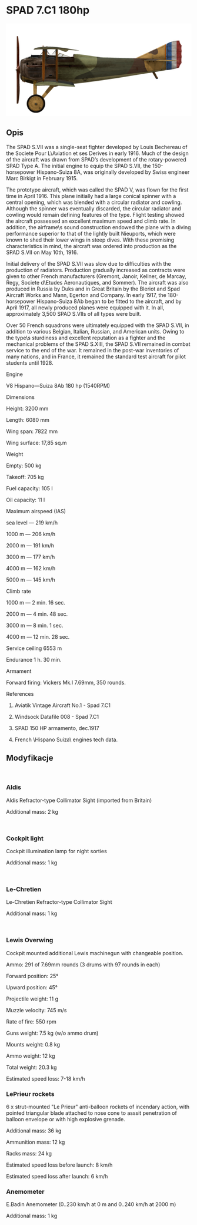 # SPAD 7.C1 180hp
  

  
![spad7late](../images/spad7late.png)
  

  
## Opis
  

  
The SPAD S.VII was a single-seat fighter developed by Louis Bechereau of the Societe Pour L\Aviation et ses Derives in early 1916. Much of the design of the aircraft was drawn from SPAD’s development of the rotary-powered SPAD Type A. The initial engine to equip the SPAD S.VII, the 150-horsepower Hispano-Suiza 8A, was originally developed by Swiss engineer Marc Birkigt in February 1915.
  

  
The prototype aircraft, which was called the SPAD V, was flown for the first time in April 1916. This plane initially had a large conical spinner with a central opening, which was blended with a circular radiator and cowling. Although the spinner was eventually discarded, the circular radiator and cowling would remain defining features of the type. Flight testing showed the aircraft possessed an excellent maximum speed and climb rate. In addition, the airframe\s sound construction endowed the plane with a diving performance superior to that of the lightly built Nieuports, which were known to shed their lower wings in steep dives. With these promising characteristics in mind, the aircraft was ordered into production as the SPAD S.VII on May 10th, 1916.
  

  
Initial delivery of the SPAD S.VII was slow due to difficulties with the production of radiators. Production gradually increased as contracts were given to other French manufacturers (Gremont, Janoir, Kellner, de Marcay, Regy, Societe d\Etudes Aeronautiques, and Sommer). The aircraft was also produced in Russia by Duks and in Great Britain by the Bleriot and Spad Aircraft Works and Mann, Egerton and Company. In early 1917, the 180-horsepower Hispano-Suiza 8Ab began to be fitted to the aircraft, and by April 1917, all newly produced planes were equipped with it. In all, approximately 3,500 SPAD S.VIIs of all types were built.
  

  
Over 50 French squadrons were ultimately equipped with the SPAD S.VII, in addition to various Belgian, Italian, Russian, and American units. Owing to the type\s sturdiness and excellent reputation as a fighter and the mechanical problems of the SPAD S.XIII, the SPAD S.VII remained in combat service to the end of the war. It remained in the post-war inventories of many nations, and in France, it remained the standard test aircraft for pilot students until 1928.
  

  

  
Engine
  
V8 Hispano—Suiza 8Ab 180 hp (1540RPM)
  

  
Dimensions
  
Height: 3200 mm
  
Length: 6080 mm
  
Wing span: 7822 mm
  
Wing surface: 17,85 sq.m
  

  
Weight
  
Empty: 500 kg
  
Takeoff: 705 kg
  
Fuel capacity: 105 l
  
Oil capacity: 11 l
  

  
Maximum airspeed (IAS)
  
sea level — 219 km/h
  
1000 m — 206 km/h
  
2000 m — 191 km/h
  
3000 m — 177 km/h
  
4000 m — 162 km/h
  
5000 m — 145 km/h
  

  
Climb rate
  
1000 m — 2 min. 16 sec.
  
2000 m — 4 min. 48 sec.
  
3000 m — 8 min. 1 sec.
  
4000 m — 12 min. 28 sec.
  

  
Service ceiling 6553 m
  

  
Endurance 1 h. 30 min.
  

  
Armament
  
Forward firing: Vickers Mk.I 7.69mm,  350 rounds.
  

  
References
  
1) Aviatik Vintage Aircraft No.1 -  Spad 7.C1
  
2) Windsock Datafile 008 - Spad 7.C1
  
3) SPAD 150 HP armamento, dec.1917
  
4) French \Hispano Suiza\ engines tech data.
  

  
## Modyfikacje
  
﻿
  
  
### Aldis
  

  
Aldis Refractor-type Collimator Sight (imported from Britain)
  
Additional mass: 2 kg
  
﻿
  
  
### Cockpit light
  

  
Cockpit illumination lamp for night sorties
  
Additional mass: 1 kg
  
﻿
  
  
### Le-Chretien
  

  
Le-Chretien Refractor-type Collimator Sight
  
Additional mass: 1 kg
  
﻿
  
  
### Lewis Overwing
  

  
Cockpit mounted additional Lewis machinegun with changeable position.
  
Ammo: 291 of 7.69mm rounds (3 drums with 97 rounds in each)
  
Forward position: 25°
  
Upward position: 45°
  
Projectile weight: 11 g
  
Muzzle velocity: 745 m/s
  
Rate of fire: 550 rpm
  
Guns weight: 7.5 kg (w/o ammo drum)
  
Mounts weight: 0.8 kg
  
Ammo weight: 12 kg
  
Total weight: 20.3 kg
  
Estimated speed loss: 7-18 km/h﻿
  
  
### LePrieur rockets
  

  
6 x strut-mounted "Le Prieur" anti-balloon rockets of incendary action, with pointed triangular blade attached to nose cone to asssit penetration of balloon envelope or with high explosive grenade.
  
Additional mass: 36 kg
  
Ammunition mass: 12 kg
  
Racks mass: 24 kg
  
Estimated speed loss before launch: 8 km/h
  
Estimated speed loss after launch: 6 km/h﻿
  
  
### Anemometer
  

  
E.Badin Anemometer (0..230 km/h at 0 m and 0..240 km/h at 2000 m)
  
Additional mass: 1 kg
  
